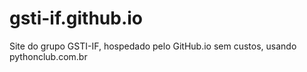 # gsti-if.github.io
Site do grupo GSTI-IF, hospedado pelo GitHub.io sem custos, usando pythonclub.com.br

